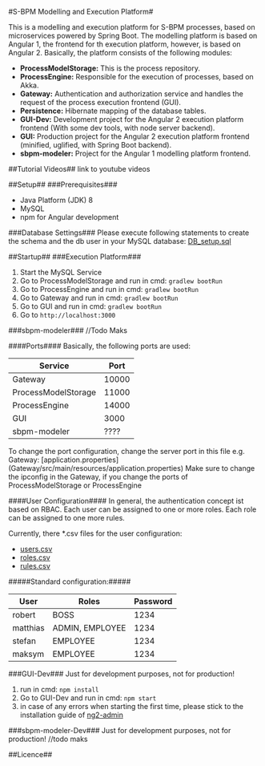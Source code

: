 #S-BPM Modelling and Execution Platform#

This is a modelling and execution platform for S-BPM processes, based on microservices powered by Spring Boot. The modelling platform is based on Angular 1, the frontend for th execution platform, however, is based on Angular 2.
Basically, the platform consists of the following modules:

 - **ProcessModelStorage:** This is the process repository.
 - **ProcessEngine:** Responsible for the execution of processes, based on Akka. 
 - **Gateway:** Authentication and authorization service and handles the request of the process execution frontend (GUI).
 - **Persistence:** Hibernate mapping of the database tables.
 - **GUI-Dev:** Development project for the Angular 2 execution platform frontend (With some dev tools, with node server backend).
 - **GUI:** Production project for the Angular 2 execution platform frontend (minified, uglified, with Spring Boot backend).
 - **sbpm-modeler:** Project for the Angular 1 modelling platform frontend.

##Tutorial Videos##
link to youtube videos

##Setup##
###Prerequisites###

 - Java Platform (JDK) 8
 - MySQL
 - npm for Angular development

###Database Settings###
Please execute following statements to create the schema and the db user in your MySQL database:
[DB_setup.sql](Setup/DB_setup.sql)

##Startup##
###Execution Platform###
 1. Start the MySQL Service
 2. Go to ProcessModelStorage and run in cmd: 
 ```gradlew bootRun```
 3. Go to ProcessEngine and run in cmd: 
 ```gradlew bootRun```
 4. Go to Gateway and run in cmd: 
 ```gradlew bootRun```
 5. Go to GUI and run in cmd: 
 ```gradlew bootRun```
 6. Go to ```http://localhost:3000```
 
###sbpm-modeler###
//Todo Maks
 
####Ports####
Basically, the following ports are used:

|  Service  |  Port  |
|  -------  |  ----- |
|  Gateway  |  10000 |
|  ProcessModelStorage  |  11000  |
|  ProcessEngine  |  14000  |
|  GUI  |  3000  |
|  sbpm-modeler  |  ????  |

To change the port configuration, change the server port in this file e.g. Gateway: [application.properties] (Gateway/src/main/resources/application.properties)
Make sure to change the ipconfig in the Gateway, if you change the ports of ProcessModelStorage or ProcessEngine

####User Configuration####
In general, the authentication concept ist based on RBAC. Each user can be assigned to one or more roles. Each role can be assigned to one more rules.

Currently, there *.csv files for the user configuration:
- [users.csv](Gateway/src/main/resources/users.csv)
- [roles.csv](Gateway/src/main/resources/roles.csv)
- [rules.csv](Gateway/src/main/resources/rules.csv)

#####Standard configuration:#####

|  User  |  Roles  |  Password  |
|  ----  |  -----  |  --------  |
|  robert  |  BOSS  |  1234  |
|  matthias  |  ADMIN, EMPLOYEE  |  1234  |
|  stefan  |  EMPLOYEE  |  1234  |
|  maksym  |  EMPLOYEE  |  1234  |

###GUI-Dev###
Just for development purposes, not for production!
1. run in cmd: ```npm install```
2. Go to GUI-Dev and run in cmd: ```npm start```
3. in case of any errors when starting the first time, please stick to the installation guide of [ng2-admin](https://github.com/akveo/ng2-admin/)

###sbpm-modeler-Dev###
Just for development purposes, not for production!
//todo maks

##Licence##
